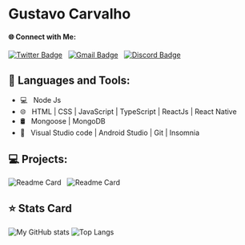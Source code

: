 

# Gustavo Carvalho

#### 🌐 Connect with Me:
[![Twitter Badge](https://img.shields.io/badge/-@gustavocalb-blue?style=flat-square&labelColor=blue&logo=twitter&logoColor=white&link=https://twitter.com/gustavocalb)](https://twitter.com/dieegosf) &nbsp;
[![Gmail Badge](https://img.shields.io/badge/-gugacalb@gmail.com-6633cc?style=flat-square&logo=Gmail&logoColor=white&link=mailto:diego.schell.f@gmail.com)](mailto:gugacalb@gmail.com) &nbsp;
[![Discord Badge](https://img.shields.io/badge/FireShark2202-545454?style=flat-square&logo=Discord&logoColor=white)](https://www.linkedin.com/in/isadora-rodrigues-stangarlin-48402b141/)

## 🚀  Languages and Tools:
- 💻 &nbsp; Node Js
- 🌐 &nbsp; HTML | CSS | JavaScript | TypeScript | ReactJs | React Native
- 🛢 &nbsp; Mongoose | MongoDB
- 🔧 &nbsp;  Visual Studio code | Android Studio | Git | Insomnia

## 💻 Projects:
![Readme Card](https://github-readme-stats.vercel.app/api/pin/?username=FireShark688&repo=simplenote&theme=dark) &nbsp; ![Readme Card](https://github-readme-stats.vercel.app/api/pin/?username=FireShark688&repo=Eclipse-Lunar&theme=dark)


## ⭐ Stats Card
![My GitHub stats](https://github-readme-stats.vercel.app/api?username=FireShark688&show_icons=true&theme=midnight-purple)     ![Top Langs](https://github-readme-stats.vercel.app/api/top-langs/?username=FireShark688&layout=compact&theme=midnight-purple)

